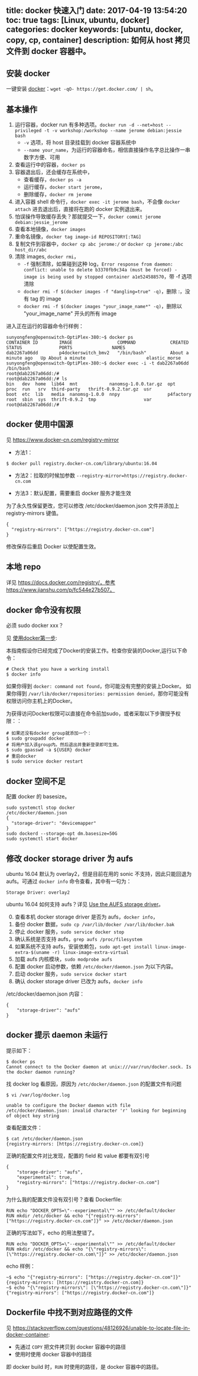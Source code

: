 title: docker 快速入门
date: 2017-04-19 13:54:20
toc: true
tags: [Linux, ubuntu, docker]
categories: docker
keywords: [ubuntu, docker, copy, cp, container]
description: 如何从 host 拷贝文件到 docker 容器中。
---

## 安装 docker

一键安装 [docker](https://docs.docker.com/engine/installation/)：`wget -qO- https://get.docker.com/ | sh`。

## 基本操作

1. 运行容器，docker run 有多种选项。`docker run -d --net=host --privileged -t -v workshop:/workshop --name jerome debian:jessie bash`
   + `-v` 选项，将 host 目录挂载到 docker 容器系统中
   + `--name your_name`，为运行的容器命名，相信直接操作名字总比操作一串数字方便、可用
2. 查看运行中的容器，`docker ps`
3. 容器退出后，还会缓存在系统中，
   + 查看缓存，`docker ps -a`
   + 运行缓存，`docker start jerome`，
   + 删除缓存，`docker rm jerome`
4. 进入容器 shell 命令行，`docker exec -it jerome bash`，不会像 `docker attach` 进去退出后，直接将在跑的 docker 实例退出来。
5. 怕误操作导致缓存丢失？那就提交一下，`docker commit jerome debian:jessie_jerome`
6. 查看本地镜像，`docker images`
7. 重命名镜像，`docker tag image-id REPOSITORY[:TAG]`
8. 复制文件到容器中，`docker cp abc jerome:/` or `docker cp jerome:/abc host_dir/abc`
9. 清除 images, `docker rmi`，
   + `-f` 强制清除，如果碰到这种 log，`Error response from daemon: conflict: unable to delete b3370fb9c34a (must be forced) - image is being used by stopped container a1e524588570`，带 -f 选项清除
   + `docker rmi -f $(docker images -f "dangling=true" -q)`，删除 <none>:<none>，没有 tag 的 image
   + `docker rmi -f $(docker images "your_image_name*" -q)`，删除以 "your_image_name" 开头的所有 image

进入正在运行的容器命令行样例：

```
sunyongfeng@openswitch-OptiPlex-380:~$ docker ps
CONTAINER ID        IMAGE                 COMMAND             CREATED              STATUS              PORTS               NAMES
dab2267a06dd        p4dockerswitch_bmv2   "/bin/bash"         About a minute ago   Up About a minute                       elastic_morse
sunyongfeng@openswitch-OptiPlex-380:~$ docker exec -i -t dab2267a06dd /bin/bash
root@dab2267a06dd:/# 
root@dab2267a06dd:/# ls
bin   dev  home  lib64  mnt            nanomsg-1.0.0.tar.gz  opt        proc  run   srv  third-party   thrift-0.9.2.tar.gz  usr
boot  etc  lib   media  nanomsg-1.0.0  nnpy                  p4factory  root  sbin  sys  thrift-0.9.2  tmp                  var
root@dab2267a06dd:/#
```

## docker 使用中国源
见 https://www.docker-cn.com/registry-mirror

* 方法1：

```
$ docker pull registry.docker-cn.com/library/ubuntu:16.04
```

* 方法2：拉取的时候加参数 `--registry-mirror=https://registry.docker-cn.com `

* 方法3：默认配置，需要重启 docker 服务才能生效

为了永久性保留更改，您可以修改 /etc/docker/daemon.json 文件并添加上 registry-mirrors 键值。

```
{
  "registry-mirrors": ["https://registry.docker-cn.com"]
}
```

修改保存后重启 Docker 以使配置生效。


## 本地 repo
详见 https://docs.docker.com/registry/，参考 https://www.jianshu.com/p/fc544e27b507。

## docker 命令没有权限
必须 sudo docker xxx？

见 [使用docker第一步](http://wiki.jikexueyuan.com/project/docker/articles/basics.html):

本指南假设你已经完成了Docker的安装工作。检查你安装的Docker,运行以下命令：

```
# Check that you have a working install
$ docker info
```

如果你得到 `docker: command not found`，你可能没有完整的安装上Docker。
如果你得到 `/var/lib/docker/repositories: permission denied`，那你可能没有权限访问你主机上的Docker。

为获得访问Docker权限可以直接在命令前加sudo，或者采取以下步骤授予权限：：

```
# 如果还没有docker group就添加一个：
$ sudo groupadd docker
# 将用户加入该group内。然后退出并重新登录即可生效。
$ sudo gpasswd -a ${USER} docker
# 重启docker
$ sudo service docker restart
```

## docker 空间不足
配置 docker 的 basesize。

```
sudo systemctl stop docker
/etc/docker/daemon.json
{
  "storage-driver": "devicemapper"
}
sudo dockerd --storage-opt dm.basesize=50G
sudo systemctl start docker
```

## 修改 docker storage driver 为 aufs

ubuntu 16.04 默认为 overlay2，但是目前在用的 sonic 不支持，因此只能回退为 aufs。可通过 `docker info` 命令查看，其中有一句为：

```
Storage Driver: overlay2
```

ubuntu 16.04 如何支持 aufs？详见 [Use the AUFS storage driver](https://docs.docker.com/engine/userguide/storagedriver/aufs-driver/)。


0. 查看本机 docker storage driver 是否为 aufs，`docker info`，
1. 备份 docker 数据，`sudo cp /var/lib/docker /var/lib/docker.bak`
2. 停止 docker 服务，`sudo service docker stop`
3. 确认系统是否支持 aufs，`grep aufs /proc/filesystem`
4. 如果系统不支持 aufs，安装依赖包，`sudo apt-get install linux-image-extra-$(uname -r) linux-image-extra-virtual`
5. 加载 aufs 内核模块，`sudo modprobe aufs`
6. 配置 docker 启动参数，依赖 `/etc/docker/daemon.json` 为以下内容。
6. 启动 docker 服务，`sudo service docker start`
7. 确认 docker storage driver 已改为 aufs，`docker info`

/etc/docker/daemon.json 内容：

```
{                                                                                                   
    "storage-driver": "aufs"                                                                        
} 
```

## docker 提示 daemon 未运行

提示如下：

```
$ docker ps
Cannot connect to the Docker daemon at unix:///var/run/docker.sock. Is the docker daemon running?
```

找 docker log 看原因，原因为 `/etc/docker/daemon.json` 的配置文件有问题

```
$ vi /var/log/docker.log

unable to configure the Docker daemon with file /etc/docker/daemon.json: invalid character 'r' looking for beginning of object key string
```

查看配置文件：

```
$ cat /etc/docker/daemon.json     
{registry-mirrors: [https://registry.docker-cn.com]}
```

正确的配置文件对比发现，配置的 field 和 value 都要有双引号

```
{
    "storage-driver": "aufs",
    "experimental": true,
    "registry-mirrors": ["https://registry.docker-cn.com"]
}
```

为什么我的配置文件没有双引号？查看 Dockerfile: 

```
RUN echo "DOCKER_OPTS=\"--experimental\"" >> /etc/default/docker
RUN mkdir /etc/docker && echo "{"registry-mirrors": ["https://registry.docker-cn.com"]}" >> /etc/docker/daemon.json
```

正确的写法如下，echo 的用法整错了。

```
RUN echo "DOCKER_OPTS=\"--experimental\"" >> /etc/default/docker
RUN mkdir /etc/docker && echo "{\"registry-mirrors\": [\"https://registry.docker-cn.com\"]}" >> /etc/docker/daemon.json
```

echo 样例：

```
~$ echo "{"registry-mirrors": ["https://registry.docker-cn.com"]}"    
{registry-mirrors: [https://registry.docker-cn.com]}
~$ echo "{\"registry-mirrors\": [\"https://registry.docker-cn.com\"]}"
{"registry-mirrors": ["https://registry.docker-cn.com"]}
```

## Dockerfile 中找不到对应路径的文件
见 https://stackoverflow.com/questions/48126926/unable-to-locate-file-in-docker-container:

* 先通过 `COPY` 把文件拷贝到 docker 容器中的路径
* 使用时使用 docker 容器中的路径

即 docker build 时，`RUN` 时使用的路径，是 docker 容器中的路径。

